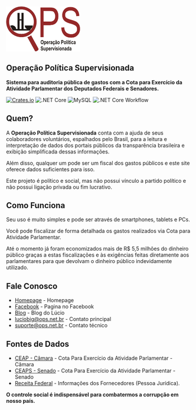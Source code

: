 
![Operação Política Supervisionada](https://github.com/ops-org/operacao-politica-supervisionada/blob/master/OPS.Site/static/img/logo_grande.png?raw=true)

## Operação Política Supervisionada

**Sistema para auditoria pública de gastos com a Cota para Exercício da Atividade Parlamentar dos Deputados Federais e Senadores.**

[![Crates.io](https://img.shields.io/crates/l/rustc-serialize.svg?maxAge=2592000)]()
![.NET Core](https://img.shields.io/badge/language-NET.Core-green.svg)
![MySQL](https://img.shields.io/badge/DB-MySQL-lightgrey.svg)
![.NET Core Workflow](https://github.com/ops-org/operacao-politica-supervisionada/workflows/.NET%20Core/badge.svg)

## Quem?

A **Operação Política Supervisionada** conta com a ajuda de seus colaboradores voluntários, espalhados pelo Brasil, para a leitura e interpretação de dados dos portais públicos da transparência brasileira e exibição simplificada dessas informações.

Além disso, qualquer um pode ser um fiscal dos gastos públicos e este site oferece dados suficientes para isso.

Este projeto é político e social, mas não possui vínculo a partido político e não possui ligação privada ou fim lucrativo.

## Como Funciona

Seu uso é muito simples e pode ser através de smartphones, tablets e PCs.

Você pode fiscalizar de forma detalhada os gastos realizados via Cota para Atividade Parlamentar. 

Até o momento já foram economizados mais de R$ 5,5 milhões do dinheiro público graças a estas fiscalizações e às exigências feitas diretamente aos parlamentares para que devolvam o dinheiro público indevidamente utilizado.

## Fale Conosco
* [Homepage](http://ops.net.br) - Homepage
* [Facebook](https://www.facebook.com/operacaopoliticasupervisionada) - Pagina no Facebook
* [Blog](http://luciobig.com.br) - Blog do Lúcio
* luciobig@ops.net.br - Contato principal
* suporte@ops.net.br - Contato técnico

## Fontes de Dados
* [CEAP - Câmara](http://www2.camara.leg.br/transparencia/cota-para-exercicio-da-atividade-parlamentar/dados-abertos-cota-parlamentar) - Cota Para Exercício da Atividade Parlamentar - Câmara
* [CEAPS - Senado](https://www12.senado.gov.br/transparencia/dados-abertos/dados-abertos-ceaps) - Cota Para Exercício da Atividade Parlamentar - Senado
* [Receita Federal](http://www.receita.fazenda.gov.br/PessoaJuridica/CNPJ/cnpjreva/Cnpjreva_Solicitacao.asp) - Informações dos Fornecedores (Pessoa Jurídica).


**O controle social é indispensável para combatermos a corrupção em nosso país.**
